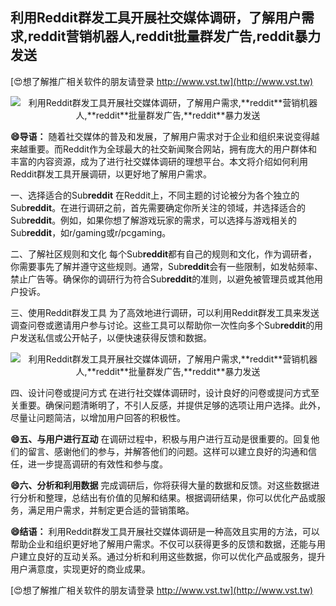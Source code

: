 ## **利用Reddit群发工具开展社交媒体调研，了解用户需求,**reddit**营销机器人,**reddit**批量群发广告,**reddit**暴力发送**

[😍想了解推广相关软件的朋友请登录 http://www.vst.tw](http://www.vst.tw)

 <center><img src="https://vst.tw/MP4/tuiguang/png/0.png" alt="利用Reddit群发工具开展社交媒体调研，了解用户需求,**reddit**营销机器人,**reddit**批量群发广告,**reddit**暴力发送"></center>

**😄导语：**
随着社交媒体的普及和发展，了解用户需求对于企业和组织来说变得越来越重要。而Reddit作为全球最大的社交新闻聚合网站，拥有庞大的用户群体和丰富的内容资源，成为了进行社交媒体调研的理想平台。本文将介绍如何利用Reddit群发工具开展调研，以更好地了解用户需求。

一、选择适合的Sub**reddit**
在Reddit上，不同主题的讨论被分为各个独立的Sub**reddit**。在进行调研之前，首先需要确定你所关注的领域，并选择适合的Sub**reddit**。例如，如果你想了解游戏玩家的需求，可以选择与游戏相关的Sub**reddit**，如r/gaming或r/pcgaming。

二、了解社区规则和文化
每个Sub**reddit**都有自己的规则和文化，作为调研者，你需要事先了解并遵守这些规则。通常，Sub**reddit**会有一些限制，如发帖频率、禁止广告等。确保你的调研行为符合Sub**reddit**的准则，以避免被管理员或其他用户投诉。

三、使用Reddit群发工具
为了高效地进行调研，可以利用Reddit群发工具来发送调查问卷或邀请用户参与讨论。这些工具可以帮助你一次性向多个Sub**reddit**的用户发送私信或公开帖子，以便快速获得反馈和数据。

 <center><img src="https://vst.tw/MP4/tuiguang/png/7.png" alt="利用Reddit群发工具开展社交媒体调研，了解用户需求,**reddit**营销机器人,**reddit**批量群发广告,**reddit**暴力发送"></center>

四、设计问卷或提问方式
在进行社交媒体调研时，设计良好的问卷或提问方式至关重要。确保问题清晰明了，不引人反感，并提供足够的选项让用户选择。此外，尽量让问题简洁，以增加用户回答的积极性。

**😄五、与用户进行互动**
在调研过程中，积极与用户进行互动是很重要的。回复他们的留言、感谢他们的参与，并解答他们的问题。这样可以建立良好的沟通和信任，进一步提高调研的有效性和参与度。

**😄六、分析和利用数据**
完成调研后，你将获得大量的数据和反馈。对这些数据进行分析和整理，总结出有价值的见解和结果。根据调研结果，你可以优化产品或服务，满足用户需求，并制定更合适的营销策略。

**😄结语：**
利用Reddit群发工具开展社交媒体调研是一种高效且实用的方法，可以帮助企业和组织更好地了解用户需求。不仅可以获得更多的反馈和数据，还能与用户建立良好的互动关系。通过分析和利用这些数据，你可以优化产品或服务，提升用户满意度，实现更好的商业成果。

[😍想了解推广相关软件的朋友请登录 http://www.vst.tw](http://www.vst.tw)



